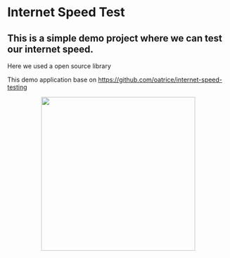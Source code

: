 # Internet Speed Test


## This is a simple demo project where we can test our internet speed. 

<p>Here we used a open source library</p>

This demo application base on https://github.com/oatrice/internet-speed-testing


<p align="center">
  <img src="https://raw.githubusercontent.com/paveltech/internetspeedtest/master/device-2018-12-15-171100.png" width="350"/>
</p>
